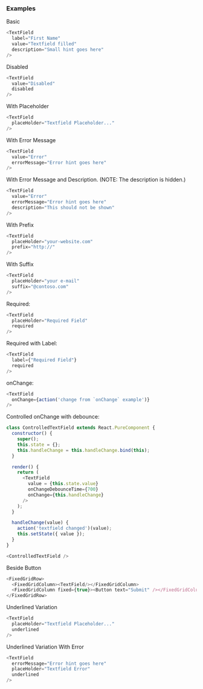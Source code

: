 ### Examples

Basic
```js { "props": { "data-example": "basic" } }
<TextField
  label="First Name"
  value="Textfield filled"
  description="Small hint goes here"
/>
```

Disabled
```js { "props": { "data-example": "disabled" } }
<TextField
  value="Disabled"
  disabled
/>
```

With Placeholder
```js { "props": { "data-example": "with placeholder" } }
<TextField
  placeHolder="Textfield Placeholder..."
/>
```

With Error Message
```js { "props": { "data-example": "with error" } }
<TextField
  value="Error"
  errorMessage="Error hint goes here"
/>
```

With Error Message and Description.  (NOTE: The description is hidden.)
```js { "props": { "data-example": "with error and description" } }
<TextField
  value="Error"
  errorMessage="Error hint goes here"
  description="This should not be shown"
/>
```

With Prefix
```js { "props": { "data-example": "with prefix" } }
<TextField
  placeHolder="your-website.com"
  prefix="http://"
/>
```

With Suffix
```js { "props": { "data-example": "with suffix" } }
<TextField
  placeHolder="your e-mail"
  suffix="@contoso.com"
/>
```

Required:
```js { "props": { "data-example": "required" } }
<TextField
  placeHolder="Required Field"
  required
/>
```

Required with Label:
```js { "props": { "data-example": "required with label" } }
<TextField
  label={"Required Field"}
  required
/>
```

onChange:
```js { "props": { "data-example": "onChange" } }
<TextField
  onChange={action('change from `onChange` example')}
/>
```

Controlled onChange with debounce:
```js { "props": { "data-example": "controlled onChange with debounce" } }
class ControlledTextField extends React.PureComponent {
  constructor() {
    super();
    this.state = {};
    this.handleChange = this.handleChange.bind(this);
  }

  render() {
    return (
      <TextField
        value = {this.state.value}
        onChangeDebounceTime={700}
        onChange={this.handleChange}
      />
    );
  }

  handleChange(value) {
    action('textfield changed')(value);
    this.setState({ value });
  }
}

<ControlledTextField />
```

Beside Button
```js { "props": { "data-example": "beside button" } }
<FixedGridRow>
  <FixedGridColumn><TextField/></FixedGridColumn>
  <FixedGridColumn fixed={true}><Button text="Submit" /></FixedGridColumn>
</FixedGridRow>
```

Underlined Variation
```js { "props": { "data-example": "basic underlined" } }
<TextField
  placeHolder="Textfield Placeholder..."
  underlined
/>
```

Underlined Variation With Error
```js { "props": { "data-example": "underlined with error" } }
<TextField
  errorMessage="Error hint goes here"
  placeHolder="Textfield Error"
  underlined
/>
```
